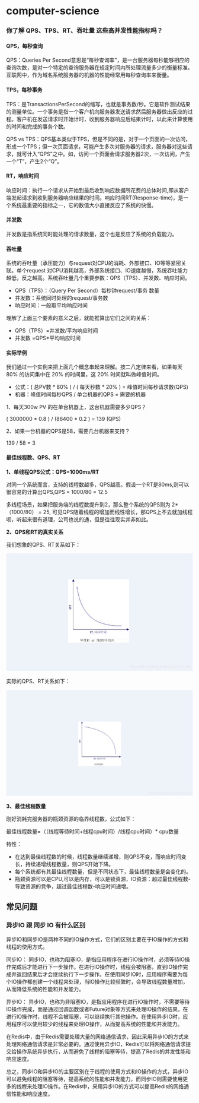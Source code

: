 # computer-science



### 你了解 QPS、TPS、RT、吞吐量 这些高并发性能指标吗？



#### QPS，每秒查询

QPS：Queries Per Second意思是“每秒查询率”，是一台服务器每秒能够相应的查询次数，是对一个特定的查询服务器在规定时间内所处理流量多少的衡量标准。互联网中，作为域名系统服务器的机器的性能经常用每秒查询率来衡量。

#### TPS，每秒事务

TPS：是TransactionsPerSecond的缩写，也就是事务数/秒。它是软件测试结果的测量单位。一个事务是指一个客户机向服务器发送请求然后服务器做出反应的过程。客户机在发送请求时开始计时，收到服务器响应后结束计时，以此来计算使用的时间和完成的事务个数。

QPS vs TPS：QPS基本类似于TPS，但是不同的是，对于一个页面的一次访问，形成一个TPS；但一次页面请求，可能产生多次对服务器的请求，服务器对这些请求，就可计入“QPS”之中。如，访问一个页面会请求服务器2次，一次访问，产生一个“T”，产生2个“Q”。

#### RT，响应时间

响应时间：执行一个请求从开始到最后收到响应数据所花费的总体时间,即从客户端发起请求到收到服务器响应结果的时间。响应时间RT(Response-time)，是一个系统最重要的指标之一，它的数值大小直接反应了系统的快慢。

#### 并发数

并发数是指系统同时能处理的请求数量，这个也是反应了系统的负载能力。

#### 吞吐量

系统的吞吐量（承压能力）与request对CPU的消耗、外部接口、IO等等紧密关联。单个request 对CPU消耗越高，外部系统接口、IO速度越慢，系统吞吐能力越低，反之越高。系统吞吐量几个重要参数：QPS（TPS）、并发数、响应时间。

- QPS（TPS）：（Query Per Second）每秒钟request/事务 数量
- 并发数：系统同时处理的request/事务数
- 响应时间：一般取平均响应时间

理解了上面三个要素的意义之后，就能推算出它们之间的关系：

- QPS（TPS）=并发数/平均响应时间
- 并发数 =QPS*平均响应时间

#### 实际举例

我们通过一个实例来把上面几个概念串起来理解。按二八定律来看，如果每天 80% 的访问集中在 20% 的时间里，这 20% 时间就叫做峰值时间。

- 公式：( 总PV数 * 80% ) / ( 每天秒数 * 20% ) = 峰值时间每秒请求数(QPS)
- 机器：峰值时间每秒QPS / 单台机器的QPS = 需要的机器

1、每天300w PV 的在单台机器上，这台机器需要多少QPS？

( 3000000 * 0.8 ) / (86400 * 0.2 ) = 139 (QPS)

2、如果一台机器的QPS是58，需要几台机器来支持？

139 / 58 = 3

#### 最佳线程数、QPS、RT

**1、单线程QPS公式：QPS=1000ms/RT**

对同一个系统而言，支持的线程数越多，QPS越高。假设一个RT是80ms,则可以很容易的计算出QPS,QPS = 1000/80 = 12.5

多线程场景，如果把服务端的线程数提升到2，那么整个系统的QPS则为 2*（1000/80） = 25, 可见QPS随着线程的增加而线性增长，那QPS上不去就加线程呗，听起来很有道理，公司也说的通，但是往往现实并非如此。

**2、QPS和RT的真实关系**

我们想象的QPS、RT关系如下：

![](https://raw.githubusercontent.com/HongXiaoHong/images/main/db/b1aa17630ce95b3e8e14607f6201e9a36e4aaf.png)

实际的QPS、RT关系如下：

![](https://raw.githubusercontent.com/HongXiaoHong/images/main/db/c59a0cb69790177b6e3088ab939556dcb0a11b.png)

**3、最佳线程数量**

刚好消耗完服务器的瓶颈资源的临界线程数，公式如下：

最佳线程数量=（（线程等待时间+线程cpu时间）/线程cpu时间）* cpu数量

特性：

- 在达到最佳线程数的时候，线程数量继续递增，则QPS不变，而响应时间变长，持续递增线程数量，则QPS开始下降。
- 每个系统都有其最佳线程数量，但是不同状态下，最佳线程数量是会变化的。
- 瓶颈资源可以是CPU,可以是内存，可以是锁资源，IO资源：超过最佳线程数-导致资源的竞争，超过最佳线程数-响应时间递增。

## 常见问题
### 异步IO 跟 同步 IO 有什么区别
异步IO和同步IO是两种不同的IO操作方式，它们的区别主要在于IO操作的方式和线程的使用方式。

同步IO：
同步IO，也称为阻塞IO，是指应用程序在进行IO操作时，必须等待IO操作完成后才能进行下一步操作。在进行IO操作时，线程会被阻塞，直到IO操作完成并返回结果后才会继续执行下一步操作。在使用同步IO时，应用程序需要为每个IO操作都创建一个线程来处理，当IO操作比较频繁时，会导致线程数量增加，从而降低系统的性能和并发能力。

异步IO：
异步IO，也称为非阻塞IO，是指应用程序在进行IO操作时，不需要等待IO操作完成，而是通过回调函数或者Future对象等方式来处理IO操作的结果。在进行IO操作时，线程不会被阻塞，可以继续执行其他操作。在使用异步IO时，应用程序可以使用较少的线程来处理IO操作，从而提高系统的性能和并发能力。

在Redis中，由于Redis需要处理大量的网络通信请求，因此采用异步IO的方式来处理网络通信请求是非常必要的。通过使用异步IO，Redis可以将网络通信请求提交给操作系统异步执行，从而避免了线程的阻塞等待，提高了Redis的并发性能和响应速度。

总之，同步IO和异步IO的主要区别在于线程的使用方式和IO操作的方式，异步IO可以避免线程的阻塞等待，提高系统的性能和并发能力，而同步IO则需要使用更多的线程来处理IO操作。在Redis中，采用异步IO的方式可以提高Redis的网络通信性能和响应速度。